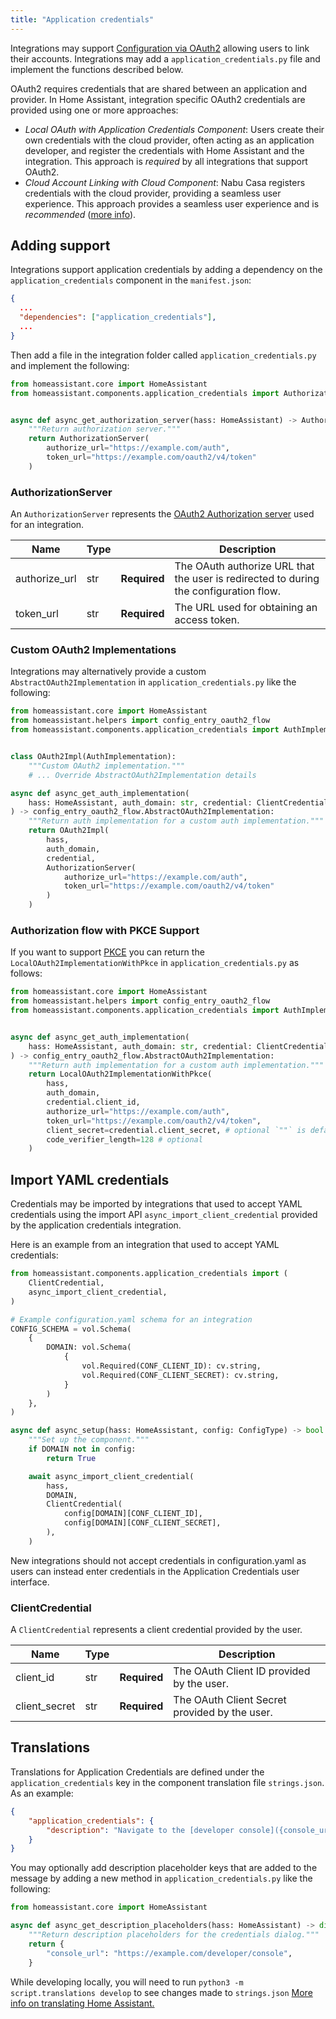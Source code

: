 ```yaml
---
title: "Application credentials"
---
```


Integrations may support [Configuration via OAuth2](/docs/config_entries_config_flow_handler#configuration-via-oauth2) allowing
users to link their accounts. Integrations may add a `application_credentials.py` file and implement the functions described below.

OAuth2 requires credentials that are shared between an application and provider. In Home Assistant, integration specific OAuth2 credentials are  provided using one or more approaches:

- *Local OAuth with Application Credentials Component*: Users create their own credentials with the cloud provider, often acting as an application developer, and register the credentials with Home Assistant and the integration. This approach is *required* by all integrations that support OAuth2.
- *Cloud Account Linking with Cloud Component*: Nabu Casa registers credentials with the cloud provider, providing a seamless user experience. This approach provides a seamless user experience and is *recommended* ([more info](/docs/config_entries_config_flow_handler#configuration-via-oauth2)).

## Adding support

Integrations support application credentials by adding a dependency on the `application_credentials` component in the `manifest.json`:
```json
{
  ...
  "dependencies": ["application_credentials"],
  ...
}
```

Then add a file in the integration folder called `application_credentials.py`  and implement the following:

```python
from homeassistant.core import HomeAssistant
from homeassistant.components.application_credentials import AuthorizationServer


async def async_get_authorization_server(hass: HomeAssistant) -> AuthorizationServer:
    """Return authorization server."""
    return AuthorizationServer(
        authorize_url="https://example.com/auth",
        token_url="https://example.com/oauth2/v4/token"
    )
```

### AuthorizationServer

An `AuthorizationServer` represents the [OAuth2 Authorization server](https://datatracker.ietf.org/doc/html/rfc6749) used for an integration.

| Name          | Type |                                                                                                    | Description |
| ------------- | ---- | -------------------------------------------------------------------------------------------------- | ----------- |
| authorize_url | str  | **Required** | The OAuth authorize URL that the user is redirected to during the configuration flow. |
| token_url     | str  | **Required** | The URL used for obtaining an access token.                                           |

### Custom OAuth2 Implementations

Integrations may alternatively provide a custom `AbstractOAuth2Implementation` in `application_credentials.py` like the following:

```python
from homeassistant.core import HomeAssistant
from homeassistant.helpers import config_entry_oauth2_flow
from homeassistant.components.application_credentials import AuthImplementation, AuthorizationServer, ClientCredential


class OAuth2Impl(AuthImplementation):
    """Custom OAuth2 implementation."""
    # ... Override AbstractOAuth2Implementation details

async def async_get_auth_implementation(
    hass: HomeAssistant, auth_domain: str, credential: ClientCredential
) -> config_entry_oauth2_flow.AbstractOAuth2Implementation:
    """Return auth implementation for a custom auth implementation."""
    return OAuth2Impl(
        hass,
        auth_domain,
        credential,
        AuthorizationServer(
            authorize_url="https://example.com/auth",
            token_url="https://example.com/oauth2/v4/token"
        )
    )
```

### Authorization flow with PKCE Support

If you want to support [PKCE](https://www.rfc-editor.org/rfc/rfc7636#section-4.1) you can return the `LocalOAuth2ImplementationWithPkce` in `application_credentials.py` as follows:

```python
from homeassistant.core import HomeAssistant
from homeassistant.helpers import config_entry_oauth2_flow
from homeassistant.components.application_credentials import AuthImplementation, ClientCredential


async def async_get_auth_implementation(
    hass: HomeAssistant, auth_domain: str, credential: ClientCredential
) -> config_entry_oauth2_flow.AbstractOAuth2Implementation:
    """Return auth implementation for a custom auth implementation."""
    return LocalOAuth2ImplementationWithPkce(
        hass,
        auth_domain,
        credential.client_id,
        authorize_url="https://example.com/auth",
        token_url="https://example.com/oauth2/v4/token",
        client_secret=credential.client_secret, # optional `""` is default
        code_verifier_length=128 # optional
    )
```

## Import YAML credentials

Credentials may be imported by integrations that used to accept YAML credentials using the import API `async_import_client_credential` provided by the application credentials integration.

Here is an example from an integration that used to accept YAML credentials:

```python
from homeassistant.components.application_credentials import (
    ClientCredential,
    async_import_client_credential,
)

# Example configuration.yaml schema for an integration
CONFIG_SCHEMA = vol.Schema(
    {
        DOMAIN: vol.Schema(
            {
                vol.Required(CONF_CLIENT_ID): cv.string,
                vol.Required(CONF_CLIENT_SECRET): cv.string,
            }
        )
    },
)

async def async_setup(hass: HomeAssistant, config: ConfigType) -> bool:
    """Set up the component."""
    if DOMAIN not in config:
        return True

    await async_import_client_credential(
        hass,
        DOMAIN,
        ClientCredential(
            config[DOMAIN][CONF_CLIENT_ID],
            config[DOMAIN][CONF_CLIENT_SECRET],
        ),
    )
```

New integrations should not accept credentials in configuration.yaml as users
can instead enter credentials in the Application Credentials user interface.

### ClientCredential

A `ClientCredential` represents a client credential provided by the user.

| Name          | Type |                                                                           | Description |
| ------------- | ---- | ------------------------------------------------------------------------- | ----------- |
| client_id     | str  | **Required** | The OAuth Client ID provided by the user.     |
| client_secret | str  | **Required** | The OAuth Client Secret provided by the user. |

## Translations

Translations for Application Credentials are defined under the `application_credentials` key in the component translation file `strings.json`. As an example:

```json
{
    "application_credentials": {
        "description": "Navigate to the [developer console]({console_url}) to create credentials then enter them below.",
    }
}
```

You may optionally add description placeholder keys that are added to the message by adding a new method in `application_credentials.py` like the following:

```python
from homeassistant.core import HomeAssistant

async def async_get_description_placeholders(hass: HomeAssistant) -> dict[str, str]:
    """Return description placeholders for the credentials dialog."""
    return {
        "console_url": "https://example.com/developer/console",
    }
```

While developing locally, you will need to run `python3 -m script.translations develop` to see changes made to `strings.json` [More info on translating Home Assistant.](translations.md)
